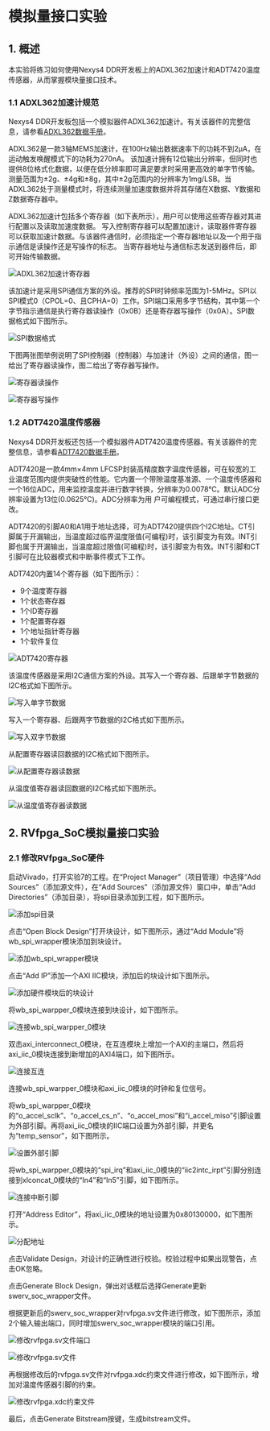 # 模拟量接口实验

## 1. 概述
本实验将练习如何使用Nexys4 DDR开发板上的ADXL362加速计和ADT7420温度传感器，从而掌握模块量接口技术。

### 1.1 ADXL362加速计规范
Nexys4 DDR开发板包括一个模拟器件ADXL362加速计。有关该器件的完整信息，请参看[ADXL362数据手册](https://www.analog.com/media/en/technical-documentation/data-sheets/ADXL362.pdf)。

ADXL362是一款3轴MEMS加速计，在100Hz输出数据速率下的功耗不到2μA，在运动触发唤醒模式下的功耗为270nA。
该加速计拥有12位输出分辨率，但同时也提供8位格式化数据，以便在低分辨率即可满足要求时采用更高效的单字节传输。
测量范围为±2g、±4g和±8g，其中±2g范围内的分辨率为1mg/LSB。当ADXL362处于测量模式时，将连续测量加速度数据并将其存储在X数据、Y数据和Z数据寄存器中。

ADXL362加速计包括多个寄存器（如下表所示），用户可以使用这些寄存器对其进行配置以及读取加速度数据。
写入控制寄存器可以配置加速计，读取器件寄存器可以获取加速计数据。与该器件通信时，必须指定一个寄存器地址以及一个用于指示通信是读操作还是写操作的标志。
当寄存器地址与通信标志发送到器件后，即可开始传输数据。

![ADXL362加速计寄存器](image_2022011001.png)

该加速计是采用SPI通信方案的外设。推荐的SPI时钟频率范围为1-5MHz。SPI以SPI模式0（CPOL=0、且CPHA=0）工作。SPI端口采用多字节结构，其中第一个字节指示通信是执行寄存器读操作（0x0B）还是寄存器写操作（0x0A）。SPI数据格式如下图所示。

![SPI数据格式](image_2022011002.png)

下图两张图举例说明了SPI控制器（控制器）与加速计（外设）之间的通信，图一给出了寄存器读操作，图二给出了寄存器写操作。

![寄存器读操作](image_2022011003.png)


![寄存器写操作](image_2022011004.png)

### 1.2 ADT7420温度传感器
Nexys4 DDR开发板还包括一个模拟器件ADT7420温度传感器。有关该器件的完整信息，请参看[ADT7420数据手册](https://www.analog.com/media/en/technical-documentation/data-sheets/ADT7420.pdf)。

ADT7420是一款4mm×4mm LFCSP封装高精度数字温度传感器，可在较宽的工业温度范围内提供突破性的性能。它内置一个带隙温度基准源、一个温度传感器和一个16位ADC，用来监控温度并进行数字转换，分辨率为0.0078℃。默认ADC分辨率设置为13位(0.0625℃)。ADC分辨率为用
户可编程模式，可通过串行接口更改。

ADT7420的引脚A0和A1用于地址选择，可为ADT7420提供四个I2C地址。CT引脚属于开漏输出，当温度超过临界温度限值(可编程)时，该引脚变为有效。INT引脚也属于开漏输出，当温度超过限值(可编程)时，该引脚变为有效。INT引脚和CT引脚可在比较器模式和中断事件模式下工作。

ADT7420内置14个寄存器（如下图所示）：

- 9个温度寄存器
- 1个状态寄存器
- 1个ID寄存器
- 1个配置寄存器
- 1个地址指针寄存器
- 1个软件复位

![ADT7420寄存器](image_2022011005.png)

该温度传感器是采用I2C通信方案的外设。其写入一个寄存器、后跟单字节数据的I2C格式如下图所示。

![写入单字节数据](image_2022011006.png)

写入一个寄存器、后跟两字节数据的I2C格式如下图所示。

![写入双字节数据](image_2022011007.png)

 从配置寄存器读回数据的I2C格式如下图所示。

![从配置寄存器读数据](image_2022011008.png)

 从温度值寄存器读回数据的I2C格式如下图所示。

![从温度值寄存器读数据](image_2022011009.png)

## 2. RVfpga_SoC模拟量接口实验
### 2.1 修改RVfpga_SoC硬件
启动Vivado，打开实验7的工程。在“Project Manager”（项目管理）中选择“Add Sources”（添加源文件），在“Add Sources”（添加源文件）窗口中，单击“Add Directories”（添加目录），将spi目录添加到工程，如下图所示。

![添加spi目录](image_2022011010.png)

点击“Open Block Design”打开块设计，如下图所示，通过“Add Module”将wb_spi_wrapper模块添加到块设计。

![添加wb_spi_wrapper模块](image_2022011011.png)

点击“Add IP”添加一个AXI IIC模块，添加后的块设计如下图所示。

![添加硬件模块后的块设计](image_2022011012.png)

将wb_spi_warpper_0模块连接到块设计，如下图所示。

![连接wb_spi_warpper_0模块](image_2022011013.png)

双击axi_interconnect_0模块，在互连模块上增加一个AXI的主端口，然后将axi_iic_0模块连接到新增加的AXI4端口，如下图所示。

![连接互连](image_2022011014.png)

连接wb_spi_warpper_0模块和axi_iic_0模块的时钟和复位信号。

将wb_spi_warpper_0模块的“o_accel_sclk”、“o_accel_cs_n”、“o_accel_mosi”和“i_accel_miso”引脚设置为外部引脚。再将axi_iic_0模块的IIC端口设置为外部引脚，并更名为“temp_sensor”，如下图所示。

![设置外部引脚](image_2022011015.png)

将wb_spi_warpper_0模块的“spi_irq”和axi_iic_0模块的“iic2intc_irpt”引脚分别连接到xlconcat_0模块的“In4”和“In5”引脚，如下图所示。

![连接中断引脚](image_2022011016.png)

打开“Address Editor”，将axi_iic_0模块的地址设置为0x80130000，如下图所示。

![分配地址](image_2022011017.png)

点击Validate Design，对设计的正确性进行校验。校验过程中如果出现警告，点击OK忽略。

点击Generate Block Design，弹出对话框后选择Generate更新swerv_soc_wrapper文件。

根据更新后的swerv_soc_wrapper对rvfpga.sv文件进行修改，如下图所示，添加2个输入输出端口，同时增加swerv_soc_wrapper模块的端口引用。

![修改rvfpga.sv文件端口](image_2022011018.png)

![修改rvfpga.sv文件](image_2022011019.png)

再根据修改后的rvfpga.sv文件对rvfpga.xdc约束文件进行修改，如下图所示，增加对温度传感器引脚的约束。

![修改rvfpga.xdc约束文件](image_2022011020.png)

最后，点击Generate Bitstream按键，生成bitstream文件。




